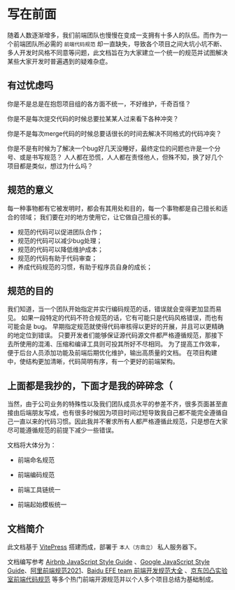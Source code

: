 # 写在前面

随着人数逐渐增多，我们前端团队也慢慢在变成一支拥有十多人的队伍。而作为一个前端团队所必需的 `前端代码规范` 却一直缺失，导致各个项目之间大坑小坑不断、多人开发时风格不同意等问题，此文档旨在为大家建立一个统一的规范并试图解决某些大家开发时普遍遇到的疑难杂症。

## 有过忧虑吗

你是不是总是在抱怨项目组的各方面不统一，不好维护，千奇百怪？

你是不是每次提交代码的时候总要拉某某人过来看下各种冲突？

你是不是每次merge代码的时候总要话很长的时间去解决不同格式的代码冲突？

你是不是有时候为了解决一个bug好几天没睡好，最终定位的问题也许是一个分号、或是书写规范？ 人人都在恐慌，人人都在责怪他人，但殊不知，换了好几个项目都是类似，想过为什么吗？

## 规范的意义

每一种事物都有它被发明时，都会有其用处和目的，每一个事物都是自己擅长和适合的领域； 我们要在对的地方使用它，让它做自己擅长的事。

- 规范的代码可以促进团队合作；
- 规范的代码可以减少bug处理；
- 规范的代码可以降低维护成本；
- 规范的代码有助于代码审查；
- 养成代码规范的习惯，有助于程序员自身的成长；

## 规范的目的

我们知道，当一个团队开始指定并实行编码规范的话，错误就会变得更加显而易见。 
如果一段特定的代码不符合规范的话，它有可能只是代码风格错误，而也有可能会是 bug。 
早期指定规范就使得代码审核得以更好的开展，并且可以更精确的地定位到错误。 
只要开发者们能够保证源代码源文件都严格遵循规范，那接下去所使用的混淆、压缩和编译工具则可投其所好不尽相同。 
为了提高工作效率，便于后台人员添加功能及前端后期优化维护，输出高质量的文档。 在项目构建中，使结构更加清晰，代码简明有序，有一个更好的前端架构。

## 上面都是我抄的，下面才是我的碎碎念（

当然，由于公司业务的特殊性以及我们团队成员水平的参差不齐，很多页面甚至直接由后端朋友写成，也有很多时候因为项目时间过短导致我自己都不能完全遵循自己一直以来的代码习惯。因此我并不奢求所有人都严格遵循此规范，只是想在大家尽可能遵循规范的前提下减少一些错误。

文档将大体分为：

- 前端命名规范

- 前端编码规范

- 前端工具链统一

- 前端起始模板统一

## 文档简介

此文档基于 [VitePress](https://github.com/vuejs/vitepress) 搭建而成，部署于 `本人（方鼎立）` 私人服务器下。

文档编写参考 [Airbnb JavaScript Style Guide](https://github.com/airbnb/javascript) 、[Google JavaScript Style Guide](https://google.github.io/styleguide/jsguide.html)、[阿里前端规范2021](https://developer.aliyun.com/article/850913)、[Baidu EFE team 前端开发规范大全](https://github.com/ecomfe/spec) 、[京东凹凸实验室前端代码规范](https://guide.aotu.io/index.html) 等多个热门前端开源规范并以个人多个项目总结为基础制成。